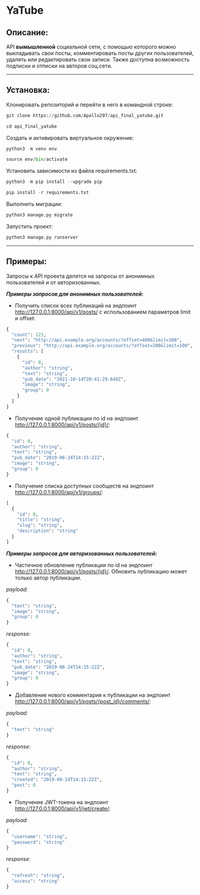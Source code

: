 # YaTube
## Описание:
API **вымышленной** социальной сети, c помощью которого можно выкладывать свои посты, комментировать посты других пользователей, удалять или редактировать свои записи. Также доступна возможность подписки и отписки на авторов соц.сети.
___
## Установка:
Клонировать репозиторий и перейти в него в командной строке:
```python
git clone https://github.com/Apollo297/api_final_yatube.git
```
```python
cd api_final_yatube
```
Cоздать и активировать виртуальное окружение:
```python
python3 -m venv env
```
```python
source env/bin/activate
```
Установить зависимости из файла requirements.txt:
```python
python3 -m pip install --upgrade pip
```
```python
pip install -r requirements.txt
```
Выполнить миграции:
```python
python3 manage.py migrate
```
Запустить проект:
```python
python3 manage.py runserver
```
___
## Примеры:
Запросы к API проекта делятся на запросы от анонимных пользователей и от авторизованных.

***Примеры запросов для анонимных пользователей:***
  
* Получить список всех публикаций на эндпоинт http://127.0.0.1:8000/api/v1/posts/ с использованием параметров limit и offset:
```python
{
  "count": 123,
  "next": "http://api.example.org/accounts/?offset=400&limit=100",
  "previous": "http://api.example.org/accounts/?offset=200&limit=100",
  "results": [
    {
      "id": 0,
      "author": "string",
      "text": "string",
      "pub_date": "2021-10-14T20:41:29.648Z",
      "image": "string",
      "group": 0
    }
  ]
}
```
* Получение одной публикации по id на эндпоинт http://127.0.0.1:8000/api/v1/posts/{id}/:
```python
{
  "id": 0,
  "author": "string",
  "text": "string",
  "pub_date": "2019-08-24T14:15:22Z",
  "image": "string",
  "group": 0
}
```
* Получение списка доступных сообществ на эндпоинт http://127.0.0.1:8000/api/v1/groups/:
```python
[
  {
    "id": 0,
    "title": "string",
    "slug": "string",
    "description": "string"
  }
]
```
***Примеры запросов для авторизованных пользователей:***

* Частичное обновление публикации по id на эндпоинт http://127.0.0.1:8000/api/v1/posts/{id}/. Обновить публикацию может только автор публикации.

*payload:*
```python
{
  "text": "string",
  "image": "string",
  "group": 0
}
```
*response:*
```python
{
  "id": 0,
  "author": "string",
  "text": "string",
  "pub_date": "2019-08-24T14:15:22Z",
  "image": "string",
  "group": 0
}
```

  * Добавление нового комментария к публикации на эндпоинт http://127.0.0.1:8000/api/v1/posts/{post_id}/comments/:

*payload:*
```python
{
  "text": "string"
}
```
*response:*
```python
{
  "id": 0,
  "author": "string",
  "text": "string",
  "created": "2019-08-24T14:15:22Z",
  "post": 0
}
```

  * Получение JWT-токена на эндпоинт http://127.0.0.1:8000/api/v1/jwt/create/: 

*payload:*
```python
{
  "username": "string",
  "password": "string"
}
```
*response:*
```python
{
  "refresh": "string",
  "access": "string"
}
```
